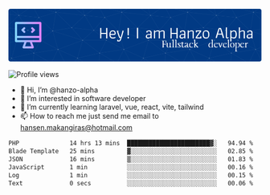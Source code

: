 ![Header](./github-header-image.png)

![Profile views](https://gpvc.arturio.dev/hanzo-alpha)

- 👋 Hi, I’m @hanzo-alpha
- 👀 I’m interested in software developer
- 🌱 I’m currently learning laravel, vue, react, vite, tailwind
- 📫 How to reach me just send me email to hansen.makangiras@hotmail.com 

<!---
hanzo-alpha/hanzo-alpha is a ✨ special ✨ repository because its `README.md` (this file) appears on your GitHub profile.
You can click the Preview link to take a look at your changes.
--->

<!--START_SECTION:waka-->

```text
PHP              14 hrs 13 mins  ███████████████████████▓░   94.94 %
Blade Template   25 mins         ▓░░░░░░░░░░░░░░░░░░░░░░░░   02.85 %
JSON             16 mins         ▒░░░░░░░░░░░░░░░░░░░░░░░░   01.83 %
JavaScript       1 min           ░░░░░░░░░░░░░░░░░░░░░░░░░   00.16 %
Log              1 min           ░░░░░░░░░░░░░░░░░░░░░░░░░   00.15 %
Text             0 secs          ░░░░░░░░░░░░░░░░░░░░░░░░░   00.06 %
```

<!--END_SECTION:waka-->

